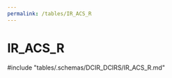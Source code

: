 ```yaml
---
permalink: /tables/IR_ACS_R
---
```

# IR_ACS_R

<!-- ATTENTION : Ne pas supprimer ou modifier la ligne ci-dessous -->
#include "tables/.schemas/DCIR_DCIRS/IR_ACS_R.md"
<!-- ATTENTION : Ne pas supprimer ou modifier la ligne ci-dessus -->
